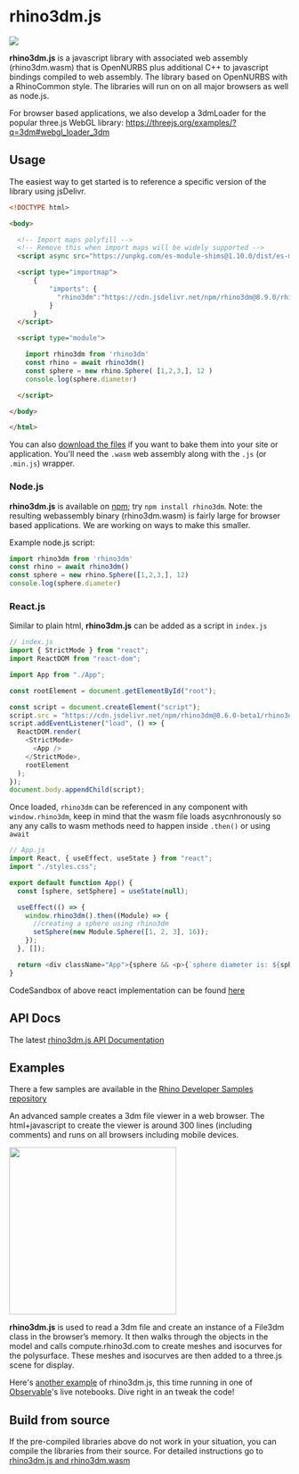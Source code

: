 # rhino3dm.js

[![](https://data.jsdelivr.com/v1/package/npm/rhino3dm/badge)](https://www.jsdelivr.com/package/npm/rhino3dm)

**rhino3dm.js** is a javascript library with associated web assembly (rhino3dm.wasm) that is OpenNURBS plus additional C++ to javascript bindings compiled to web assembly. The library based on OpenNURBS with a RhinoCommon style. The libraries will run on on all major browsers as well as node.js.

For browser based applications, we also develop a 3dmLoader for the popular three.js WebGL library: https://threejs.org/examples/?q=3dm#webgl_loader_3dm


## Usage

The easiest way to get started is to reference a specific version of the library using jsDelivr.

```html
<!DOCTYPE html>

<body>

  <!-- Import maps polyfill -->
  <!-- Remove this when import maps will be widely supported -->
  <script async src="https://unpkg.com/es-module-shims@1.10.0/dist/es-module-shims.js"></script>

  <script type="importmap">
      {
          "imports": {
            "rhino3dm":"https://cdn.jsdelivr.net/npm/rhino3dm@8.9.0/rhino3dm.module.min.js"
          }
      }
  </script>

  <script type="module">

    import rhino3dm from 'rhino3dm'
    const rhino = await rhino3dm()
    const sphere = new rhino.Sphere( [1,2,3,], 12 )
    console.log(sphere.diameter)

  </script>

</body>

</html>
```

You can also [download the files](https://www.jsdelivr.com/package/npm/rhino3dm) if you want to bake them into your site or application. You'll need the `.wasm` web assembly along with the `.js` (or `.min.js`) wrapper.


### Node.js

**rhino3dm.js** is available on [npm](https://www.npmjs.com/package/rhino3dm); try `npm install rhino3dm`. Note: the resulting webassembly binary (rhino3dm.wasm) is fairly large for browser based applications. We are working on ways to make this smaller.

Example node.js script:

```js
import rhino3dm from 'rhino3dm'
const rhino = await rhino3dm()
const sphere = new rhino.Sphere([1,2,3,], 12)
console.log(sphere.diameter)
```

### React.js

Similar to plain html, **rhino3dm.js** can be added as a script in `index.js`

```js
// index.js
import { StrictMode } from "react";
import ReactDOM from "react-dom";

import App from "./App";

const rootElement = document.getElementById("root");

const script = document.createElement("script");
script.src = "https://cdn.jsdelivr.net/npm/rhino3dm@8.6.0-beta1/rhino3dm.min.js";
script.addEventListener("load", () => {
  ReactDOM.render(
    <StrictMode>
      <App />
    </StrictMode>,
    rootElement
  );
});
document.body.appendChild(script);

```

Once loaded, `rhino3dm` can be referenced in any component with `window.rhino3dm`, keep in mind that the wasm file loads asycnhronously so any any calls to wasm methods need to happen inside `.then()` or using `await`

```js
// App.js
import React, { useEffect, useState } from "react";
import "./styles.css";

export default function App() {
  const [sphere, setSphere] = useState(null);

  useEffect(() => {
    window.rhino3dm().then((Module) => {
      //creating a sphere using rhino3dm
      setSphere(new Module.Sphere([1, 2, 3], 16));
    });
  }, []);

  return <div className="App">{sphere && <p>{`sphere diameter is: ${sphere.diameter}`}</p>}</div>;
}
```

CodeSandbox of above react implementation can be found [here](https://codesandbox.io/s/rhino3dm-react-p3gr7?file=/src/App.js:0-428)


## API Docs

The latest [rhino3dm.js API Documentation](https://mcneel.github.io/rhino3dm/javascript/api/index.html)


## Examples

There a few samples are available in the [Rhino Developer Samples repository](https://github.com/mcneel/rhino-developer-samples/tree/8/rhino3dm#samples)

An advanced sample creates a 3dm file viewer in a web browser.  The html+javascript to create the viewer is around 300 lines (including comments) and runs on all browsers including mobile devices.  

<img src="https://mcneel.github.io/rhino3dm/images/rhino3dm_rhinologo.png" width="300"></img>

**rhino3dm.js** is used to read a 3dm file and create an instance of a File3dm class in the browser’s memory.  It then walks through the objects in the model and calls compute.rhino3d.com to create meshes and isocurves for the polysurface. These meshes and isocurves are then added to a three.js scene for display.

Here's [another example](https://observablehq.com/@pearswj/using-rhino3dm-in-observable/2) of rhino3dm.js, this time running in one of [Observable](http://observablehq.com/)'s live notebooks. Dive right in an tweak the code!

## Build from source

If the pre-compiled libraries above do not work in your situation, you can compile the libraries from their source. For detailed instructions go to [rhino3dm.js and rhino3dm.wasm](RHINO3DM-BUILD.JS.md)
